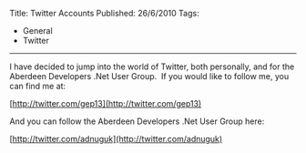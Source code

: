 Title: Twitter Accounts
Published: 26/6/2010
Tags:
- General
- Twitter
---

I have decided to jump into the world of Twitter, both personally, and for the Aberdeen Developers .Net User Group.  If you would like to follow me, you can find me at:

[http://twitter.com/gep13](http://twitter.com/gep13)

And you can follow the Aberdeen Developers .Net User Group here:

[http://twitter.com/adnuguk](http://twitter.com/adnuguk)
